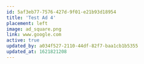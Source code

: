 ```yaml
---
id: 5af3eb77-7576-427d-9f01-e21b93d18954
title: 'Test Ad 4'
placement: left
image: ad_square.png
link: www.google.com
active: true
updated_by: a034f527-2110-44df-82f7-baa1cb1b5355
updated_at: 1621821208
---
```

